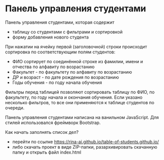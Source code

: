 # Панель управления студентами

Панель управления студентами, которая содержит  
- таблицу со студентами с фильтрами и сортировкой
- форму добавления нового студента

При нажатии на ячейку первой (заголовочной) строки происходит сортировка по соответствующим полям студентов:
- ФИО сортирует по соединённой строке из фамилии, имени и отчества по алфавиту по возрастанию
- Факультет - по факультету по алфавиту по возрастанию
- ДР и возраст - по дате рождения по возрастанию
- Годы обучения - по году начала обучения

Фильтры перед таблицей позволяют сортировать таблицу по ФИО, по факультету, по году начала и окончания обучения. Если указано несколько фильтров, то все они применяются к таблице студентов по очереди.

Панель управления студентами написана на ванильном JavaScript. 
Для стилей использовался фреймворк Bootstrap. 


Как начать заполнять список дел?

- перейти по ссылке https://rina-ai.github.io/table-of-students.github.io/
- либо скачать проект в виде ZIP-папки, разархивировать скачанную папку и открыть файл index.html
